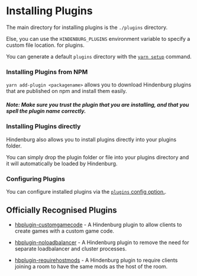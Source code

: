 # Installing Plugins
The main directory for installing plugins is the `./plugins` directory.

Else, you can use the `HINDENBURG_PLUGINS` environment variable to specify a
custom file location. for plugins.

You can generate a default `plugins` directory with the [`yarn setup`](https://github.com/SkeldJS/Hindenburg/blob/master/docs/Commands.md#yarn-setup) command.

### Installing Plugins from NPM
`yarn add-plugin <packagename>` allows you to download Hindenburg plugins that
are published on npm and install them easily.

##### Note: Make sure you trust the plugin that you are installing, and that you spell the plugin name correctly.

### Installing Plugins directly
Hindenburg also allows you to install plugins directly into your plugins folder.

You can simply drop the plugin folder or file into your plugins directory and it
will automatically be loaded by Hindenburg.

### Configuring Plugins
You can configure installed plugins via the [`plugins` config option.](https://github.com/SkeldJS/Hindenburg/blob/master/docs/Configuration.md#plugins).

## Officially Recognised Plugins
* [hbplugin-customgamecode](https://github.com/SkeldJS/hbplugin-customgamecode) - A Hindenburg plugin to allow clients to create games with a custom game code.

* [hbplugin-noloadbalancer](https://github.com/SkeldJS/hbplugin-noloadbalancer) - A Hindenburg plugin to remove the need for separate loadbalancer and cluster processes.

* [hbplugin-requirehostmods](https://github.com/SkeldJS/hbplugin-requirehostmods) - A Hindenburg plugin to require clients joining a room to have the same mods as the host of the room. 